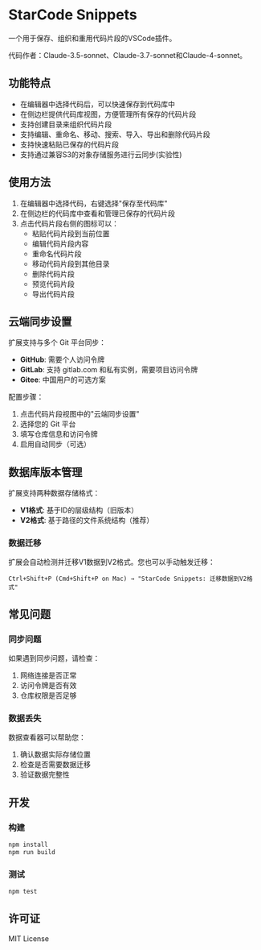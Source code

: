 # StarCode Snippets

一个用于保存、组织和重用代码片段的VSCode插件。

代码作者：Claude-3.5-sonnet、Claude-3.7-sonnet和Claude-4-sonnet。

## 功能特点

- 在编辑器中选择代码后，可以快速保存到代码库中
- 在侧边栏提供代码库视图，方便管理所有保存的代码片段
- 支持创建目录来组织代码片段
- 支持编辑、重命名、移动、搜索、导入、导出和删除代码片段
- 支持快速粘贴已保存的代码片段
- 支持通过兼容S3的对象存储服务进行云同步(实验性)

## 使用方法

1. 在编辑器中选择代码，右键选择"保存至代码库"
2. 在侧边栏的代码库中查看和管理已保存的代码片段
3. 点击代码片段右侧的图标可以：
   - 粘贴代码片段到当前位置
   - 编辑代码片段内容
   - 重命名代码片段
   - 移动代码片段到其他目录
   - 删除代码片段
   - 预览代码片段
   - 导出代码片段

## 云端同步设置

扩展支持与多个 Git 平台同步：

- **GitHub**: 需要个人访问令牌
- **GitLab**: 支持 gitlab.com 和私有实例，需要项目访问令牌
- **Gitee**: 中国用户的可选方案

配置步骤：

1. 点击代码片段视图中的"云端同步设置"
2. 选择您的 Git 平台
3. 填写仓库信息和访问令牌
4. 启用自动同步（可选）

## 数据库版本管理

扩展支持两种数据存储格式：

- **V1格式**: 基于ID的层级结构（旧版本）
- **V2格式**: 基于路径的文件系统结构（推荐）

### 数据迁移

扩展会自动检测并迁移V1数据到V2格式。您也可以手动触发迁移：

```
Ctrl+Shift+P (Cmd+Shift+P on Mac) → "StarCode Snippets: 迁移数据到V2格式"
```

## 常见问题

### 同步问题

如果遇到同步问题，请检查：

1. 网络连接是否正常
2. 访问令牌是否有效
3. 仓库权限是否足够

### 数据丢失

数据查看器可以帮助您：

1. 确认数据实际存储位置
2. 检查是否需要数据迁移
3. 验证数据完整性

## 开发

### 构建

```bash
npm install
npm run build
```

### 测试

```bash
npm test
```

## 许可证

MIT License
